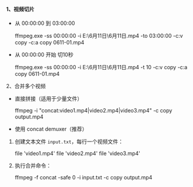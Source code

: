 #### 1、视频切片

- 从 00:00:00 到 03:00:00 

	ffmpeg.exe -ss 00:00:00 -i E:\6月11日\6月11日.mp4 -to 03:00:00 -c:v copy -c:a copy 0611-01.mp4

- 从 00:00:00 开始 切10秒

	ffmpeg.exe -ss 00:00:00 -i E:\6月11日\6月11日.mp4 -t 10 -c:v copy -c:a copy 0611-01.mp4

2、合并多个视频

- 直接拼接（适用于少量文件）

	ffmpeg -i "concat:video1.mp4|video2.mp4|video3.mp4" -c copy output.mp4

- 使用 concat demuxer（推荐）
1. 创建文本文件 `input.txt`，每行一个视频文件：

	file 'video1.mp4' 
	file 'video2.mp4' 
	file 'video3.mp4'

2. 执行合并命令：

	ffmpeg -f concat -safe 0 -i input.txt -c copy output.mp4